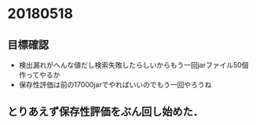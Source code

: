 # 20180518

## 目標確認

- 検出漏れがへんな値だし検索失敗したらしいからもう一回jarファイル50個作ってやるか
- 保存性評価は前の17000jarでやればいいのでもう一回やろうね


## とりあえず保存性評価をぶん回し始めた．


